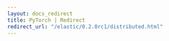 ```yaml
---
layout: docs_redirect
title: PyTorch | Redirect
redirect_url: "/elastic/0.2.0rc1/distributed.html"
---
```

